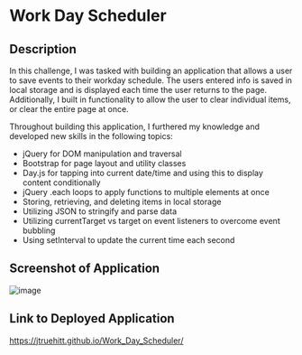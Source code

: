 # Work Day Scheduler

## Description
In this challenge, I was tasked with building an application that allows a user to save events to their workday schedule. The users entered info is saved in local storage and is displayed each time the user returns to the page. Additionally, I built in functionality to allow the user to clear individual items, or clear the entire page at once. 

Throughout building this application, I furthered my knowledge and developed new skills in the following topics:
- jQuery for DOM manipulation and traversal
- Bootstrap for page layout and utility classes
- Day.js for tapping into current date/time and using this to display content conditionally 
- jQuery .each loops to apply functions to multiple elements at once
- Storing, retrieving, and deleting items in local storage
- Utilizing JSON to stringify and parse data
- Utilizing currentTarget vs target on event listeners to overcome event bubbling
- Using setInterval to update the current time each second

## Screenshot of Application
![image](https://user-images.githubusercontent.com/121977575/225988152-bd8c86eb-2bf7-4100-bed5-c0de1d2dbfc4.png)

## Link to Deployed Application
https://jtruehitt.github.io/Work_Day_Scheduler/
